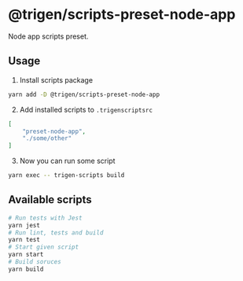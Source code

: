 # @trigen/scripts-preset-node-app

Node app scripts preset.

## Usage

1. Install scripts package

```bash
yarn add -D @trigen/scripts-preset-node-app
```

2. Add installed scripts to `.trigenscriptsrc`

```json
[
    "preset-node-app",
    "./some/other"
]
```

3. Now you can run some script

```bash
yarn exec -- trigen-scripts build
```

## Available scripts

```bash
# Run tests with Jest
yarn jest
# Run lint, tests and build
yarn test
# Start given script
yarn start
# Build soruces
yarn build
```
